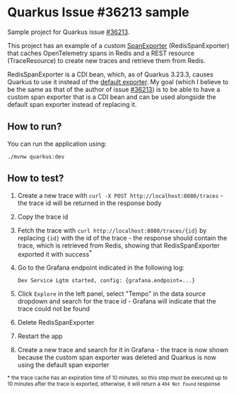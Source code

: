 # Quarkus Issue #36213 sample

Sample project for Quarkus issue [#36213](https://github.com/quarkusio/quarkus/issues/36213).

This project has an example of a custom [SpanExporter](https://javadoc.io/doc/io.opentelemetry/opentelemetry-sdk/1.44.1/io/opentelemetry/sdk/package-summary.html)
(RedisSpanExporter) that caches OpenTelemetry spans in Redis and a REST resource (TraceResource) to create new traces
and retrieve them from Redis.

RedisSpanExporter is a CDI bean, which, as of Quarkus 3.23.3, causes Quarkus to use it instead of the [default
exporter](https://quarkus.io/guides/opentelemetry#default-2). My goal (which I believe to be the same as that of the
author of issue [#36213](https://github.com/quarkusio/quarkus/issues/36213)) is to be able to have a custom span
exporter that is a CDI bean and can be used alongside the default span exporter instead of replacing it.

## How to run?

You can run the application using:

```shell script
./mvnw quarkus:dev
```

## How to test?

1. Create a new trace with `curl -X POST http://localhost:8080/traces` - the trace id will be returned in the response
body
2. Copy the trace id
3. Fetch the trace with `curl http://localhost:8080/traces/{id}` by replacing `{id}` with the id of the trace - the
response should contain the trace, which is retrieved from Redis, showing that RedisSpanExporter exported it with
success<sup>*</sup>
4. Go to the Grafana endpoint indicated in the following log:

   ```text
   Dev Service Lgtm started, config: {grafana.endpoint=...}
   ```

5. Click `Explore` in the left panel, select "Tempo" in the data source dropdown and search for the trace id - Grafana
will indicate that the trace could not be found
6. Delete RedisSpanExporter
7. Restart the app
8. Create a new trace and search for it in Grafana - the trace is now shown because the custom span exporter was deleted
and Quarkus is now using the default span exporter

<sup>
* the trace cache has an expiration time of 10 minutes, so this step must be executed up to 10 minutes after the trace
is exported, otherwise, it will return a <code>404 Not Found</code> response
</sup>